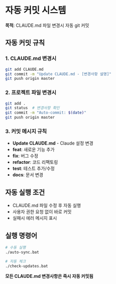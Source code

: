 # 자동 커밋 시스템

**목적**: CLAUDE.md 파일 변경시 자동 git 커밋

## 자동 커밋 규칙

### 1. CLAUDE.md 변경시
```bash
git add CLAUDE.md
git commit -m "Update CLAUDE.md - [변경사항 설명]"
git push origin master
```

### 2. 프로젝트 파일 변경시
```bash
git add .
git status  # 변경사항 확인
git commit -m "Auto-commit: $(date)"
git push origin master
```

### 3. 커밋 메시지 규칙
- **Update CLAUDE.md** - Claude 설정 변경
- **feat**: 새로운 기능 추가
- **fix**: 버그 수정
- **refactor**: 코드 리팩토링
- **test**: 테스트 추가/수정
- **docs**: 문서 변경

## 자동 실행 조건
- CLAUDE.md 파일 수정 후 자동 실행
- 사용자 권한 요청 없이 바로 커밋
- 실패시 에러 메시지 표시

## 실행 명령어
```bash
# 수동 실행
./auto-sync.bat

# 자동 체크
./check-updates.bat
```

**모든 CLAUDE.md 변경사항은 즉시 자동 커밋됨**